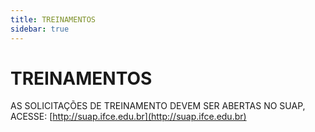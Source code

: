 ```yaml
---
title: TREINAMENTOS
sidebar: true
---
```


# TREINAMENTOS

AS SOLICITAÇÕES DE TREINAMENTO DEVEM SER ABERTAS NO SUAP, ACESSE: [http://suap.ifce.edu.br](http://suap.ifce.edu.br) 